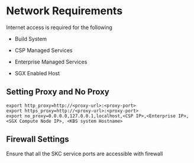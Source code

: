 # Network Requirements

Internet access is required for the following

* Build System

* CSP Managed Services

* Enterprise Managed Services

* SGX Enabled Host


## Setting Proxy and No Proxy

```
export http_proxy=http://<proxy-url>:<proxy-port>
export https_proxy=http://<proxy-url>:<proxy-port>
export no_proxy=0.0.0.0,127.0.0.1,localhost,<CSP IP>,<Enterprise IP>, <SGX Compute Node IP>, <KBS system Hostname>
```

## Firewall Settings

Ensure that all the SKC service ports are accessible with firewall
